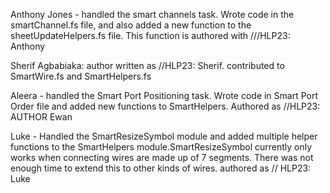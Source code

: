 Anthony Jones - handled the smart channels task. Wrote code in the smartChannel.fs file, and also added a new function to the sheetUpdateHelpers.fs file. This function is authored with 
///HLP23: Anthony


Sherif Agbabiaka: author written as //HLP23: Sherif.
contributed to SmartWire.fs and SmartHelpers.fs

Aleera - handled the Smart Port Positioning task. Wrote code in Smart Port Order file and added new functions to SmartHelpers. Authored as //HLP23: AUTHOR Ewan

Luke - Handled the SmartResizeSymbol module and added multiple helper functions to the SmartHelpers module.SmartResizeSymbol currently only works when connecting wires are made up of 7 segments. There was not enough time to extend this to other kinds of wires. authored as // HLP23: Luke